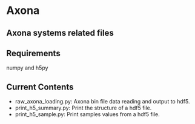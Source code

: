 # Axona

## Axona systems related files

## Requirements

numpy and h5py

## Current Contents

- raw_axona_loading.py: Axona bin file data reading and output to hdf5.
- print_h5_summary.py: Print the structure of a hdf5 file.
- print_h5_sample.py: Print samples values from a hdf5 file.
